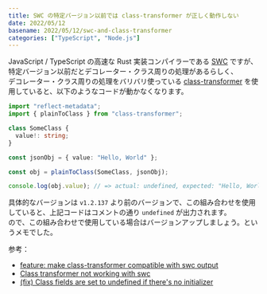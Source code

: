 ```yaml
---
title: SWC の特定バージョン以前では class-transformer が正しく動作しない
date: 2022/05/12
basename: 2022/05/12/swc-and-class-transformer
categories: ["TypeScript", "Node.js"]
---
```


JavaScript / TypeScript の高速な Rust 実装コンパイラーである [SWC](https://swc.rs/) ですが、特定バージョン以前だとデコレーター・クラス周りの処理があるらしく、  
デコレーター・クラス周りの処理をバリバリ使っている [class-transformer](https://github.com/typestack/class-transformer) を使用していると、以下のようなコードが動かなくなります。

```typescript
import "reflect-metadata";
import { plainToClass } from "class-transformer";

class SomeClass {
  value!: string;
}

const jsonObj = { value: "Hello, World" };

const obj = plainToClass(SomeClass, jsonObj);

console.log(obj.value); // => actual: undefined, expected: "Hello, World"
```

具体的なバージョンは `v1.2.137` より前のバージョンで、この組み合わせを使用していると、上記コードはコメントの通り `undefined` が出力されます。  
ので、この組み合わせで使用している場合はバージョンアップしましょう。というメモでした。

参考：

* [feature: make class-transformer compatible with swc output](https://github.com/typestack/class-transformer/issues/796:title)
* [Class transformer not working with swc](https://github.com/swc-project/swc/issues/2117:title)
* [(fix) Class fields are set to undefined if there's no initializer](https://github.com/swc-project/swc/pull/3459:title)